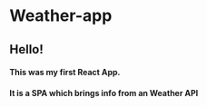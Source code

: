 # Weather-app

## Hello!

#### This was my first React App.
#### It is a SPA which brings info from an Weather API